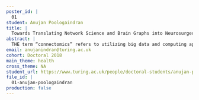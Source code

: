```yaml
---
poster_id: |
  01
student: Anujan Poologaindran
title: |
  Towards Translating Network Science and Brain Graphs into Neurosurgery
abstract: |
  THE term “connectomics” refers to utilizing big data and computing approaches to assemble and analyze connections in the human brain. A major theoretical force that motivates connectomics stems from the idea that networks are fundamental to understanding the brain’s structural and functional organization. Neurosurgery is a clinical discipline based on the premise of physically manipulating the brain's network space for therepeutic benefit. However, to date, the field of connectomicis has hardly been employed to advance clinical neurosurgery. In this study, we harness big data and multi-modal brain imaging from healthy subjects (n=650) and also n=17 neurosurgical patients repeatedly sampled over time to understand the effects of cancer, surgery, and rehabilitation on brain networks and cognition.
email: anujanindran@turing.ac.uk
cohort: Doctoral 2018
main_theme: health
cross_theme: NA
student_url: https://www.turing.ac.uk/people/doctoral-students/anujan-poologaindran
file_id: |
  01-anujan-poologaindran
production: false
---
```

